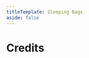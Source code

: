 ```yaml
---
titleTemplate: Sleeping Bags
aside: false
---
```


# Credits

<Credits :credits="credits"/>

<script setup>
const credits = [
  {
    element: { name: "Chinese Simplified (China) translation" },
    name: {
      name: "Imbarainbow",
      link: "https://github.com/Imbarainbow",
    },
  },
  {
    element: { name: "Russian translation" },
    name: {
      name: "cyber01",
      link: "https://github.com/cyber01",
    },
  },
  {
    element: { name: "Polish translation" },
    name: {
      name: "avehh",
      link: "https://github.com/avehh",
    },
  },
  {
    element: { name: "Ukrainian translation" },
    name: {
      name: "unroman",
      link: "https://github.com/unroman",
    },
  },
  {
    element: { name: "Mexican Spanish translation" },
    name: {
      name: "CANALETA",
      link: "https://github.com/CANALETA",
    },
  },
  {
    element: { name: "Japanese translation" },
    name: {
      name: "Abbage230",
      link: "https://github.com/Abbage230",
    },
  },
];
</script>
